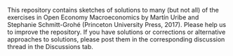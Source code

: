 This repository contains sketches of solutions to many (but not all) of the exercises in Open Economy Macroeconomics by Martín Uribe and Stephanie Schmitt-Grohé (Princeton University Press, 2017). Please help us to improve the repository.  If you have solutions or corrections or alternative approaches to solutions, please post them in the corresponding discussion thread in the Discussions tab.

